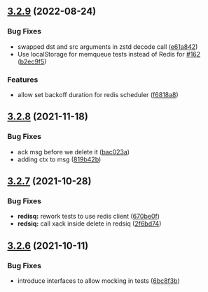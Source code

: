 ## [3.2.9](https://github.com/mscienski/taskq/compare/v3.2.8...v3.2.9) (2022-08-24)

### Bug Fixes

- swapped dst and src arguments in zstd decode call
  ([e61a842](https://github.com/mscienski/taskq/commit/e61a84219a8fe65444da5ca9b19571d2245633f2))
- Use localStorage for memqueue tests instead of Redis for
  [#162](https://github.com/mscienski/taskq/issues/162)
  ([b2ec9f5](https://github.com/mscienski/taskq/commit/b2ec9f53b0a3182b49c1c1510172e3ab6ac34b85))

### Features

- allow set backoff duration for redis scheduler
  ([f6818a8](https://github.com/mscienski/taskq/commit/f6818a888f92e6a78e022aae2083d202bfdd3726))

## [3.2.8](https://github.com/mscienski/taskq/compare/v3.2.7...v3.2.8) (2021-11-18)

### Bug Fixes

- ack msg before we delete it
  ([bac023a](https://github.com/mscienski/taskq/commit/bac023a71ba191e60f43ce3ca01a25d08d0a70c2))
- adding ctx to msg
  ([819b42b](https://github.com/mscienski/taskq/commit/819b42b66bf482187843670a4a2fc288e9173e29))

## [3.2.7](https://github.com/mscienski/taskq/compare/v3.2.6...v3.2.7) (2021-10-28)

### Bug Fixes

- **redisq:** rework tests to use redis client
  ([670be0f](https://github.com/mscienski/taskq/commit/670be0f0ba7ee729df4c6e89c0c571340914f936))
- **redsiq:** call xack inside delete in redsiq
  ([2f6bd74](https://github.com/mscienski/taskq/commit/2f6bd74c006132be6cbec74f9c4808888da34aff))

## [3.2.6](https://github.com/mscienski/taskq/compare/v3.2.5...v3.2.6) (2021-10-11)

### Bug Fixes

- introduce interfaces to allow mocking in tests
  ([6bc8f3b](https://github.com/mscienski/taskq/commit/6bc8f3b0462812996c39605c10428b43460696ff))
